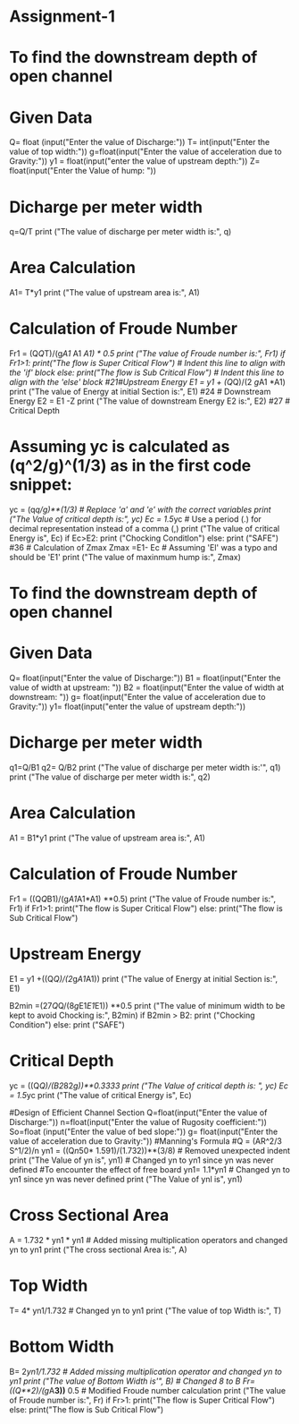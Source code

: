 # Assignment-1
# To find the downstream depth of open channel
# Given Data
Q= float (input("Enter the value of Discharge:"))
T= int(input("Enter the value of top width:"))
g=float(input("Enter the value of acceleration due to Gravity:"))
y1 = float(input("enter the value of upstream depth:"))
Z= float(input("Enter the Value of hump: "))
# Dicharge per meter width
q=Q/T
print ("The value of discharge per meter width is:", q)
# Area Calculation
A1= T*y1
print ("The value of upstream area is:", A1)
# Calculation of Froude Number
Fr1 = (Q*Q*T)/(g*A1* A1 *A1) * 0.5
print ("The value of Froude number is:", Fr1)
if Fr1>1:
    print("The flow is Super Critical Flow") # Indent this line to align with the 'if' block
else:
    print("The flow is Sub Critical Flow") # Indent this line to align with the 'else' block
#21#Upstream Energy
E1 = y1 + (Q*Q)/(2 *g*A1 *A1)
print ("The value of Energy at initial Section is:", E1)
#24 # Downstream Energy
E2 = E1 -Z
print ("The value of downstream Energy E2 is:", E2)
#27 # Critical Depth
# Assuming yc is calculated as (q^2/g)^(1/3) as in the first code snippet:
yc = (q*q/g)**(1/3)  # Replace 'a' and 'e' with the correct variables
print ("The Value of critical depth is:", yc)
Ec = 1.5*yc # Use a period (.) for decimal representation instead of a comma (,)
print ("The value of critical Energy is", Ec)
if Ec>E2:
    print ("Chocking Conditlon")
else:
    print ("SAFE")
#36 # Calculation of Zmax
Zmax =E1- Ec # Assuming 'El' was a typo and should be 'E1'
print ("The value of maxinmum hump is:", Zmax)

# To find the downstream depth of open channel
# Given Data
Q= float(input("Enter the value of Discharge:"))
B1 = float(input("Enter the value of width at upstream: "))
B2 = float(input("Enter the value of width at downstream: "))
g= float(input("Enter the value of acceleration due to Gravity:"))
y1= float(input("enter the value of upstream depth:"))
# Dicharge per meter width
q1=Q/B1
q2= Q/B2
print ("The value of discharge per meter width is:'", q1)
print ("The value of discharge per meter width is:", q2)
# Area Calculation
A1 = B1*y1
print ("The value of upstream area is:", A1)
# Calculation of Froude Number
Fr1 = ((Q*Q*B1)/(g*A1*A1*A1) **0.5)
print ("The value of Froude number is:", Fr1)
if Fr1>1:
    print("The flow is Super Critical Flow")
else:
    print("The flow is Sub Critical Flow")
# Upstream Energy
E1 = y1 +((Q*Q)/(2*g*A1*A1))
print ("The value of Energy at initial Section is:", E1)

B2min =(27*Q*Q/(8*g*E1*E1*E1)) **0.5
print ("The value of minimum width to be kept to avoid Chocking is:", B2min)
if B2min > B2:
    print ("Chocking Condition")
else:
    print ("SAFE")
# Critical Depth
yc = ((Q*Q)/(B2*82*g))**0.3333
print ("The Value of critical depth is: ", yc)
Ec = 1.5*yc
print ("The value of critical Energy is", Ec)

#Design of Efficient Channel Section
Q=float(input("Enter the value of Discharge:"))
n=float(input("Enter the value of Rugosity coefficient:"))
So=float (input("Enter the value of bed slope:"))
g= float(input("Enter the value of acceleration due to Gravity:"))
#Manning's Formula
#Q = (AR^2/3 S^1/2)/n
yn1 = ((Q*n*50* 1.591)/(1.732))**(3/8) # Removed unexpected indent
print ("The Value of yn is", yn1) # Changed yn to yn1 since yn was never defined
#To encounter the effect of free board
yn1= 1.1*yn1 # Changed yn to yn1 since yn was never defined
print ("The Value of ynl is", yn1)
# Cross Sectional Area
A = 1.732 * yn1 * yn1 # Added missing multiplication operators and changed yn to yn1
print ("The cross sectional Area is:", A)
# Top Width
T= 4* yn1/1.732 # Changed yn to yn1
print ("The value of top Width is:", T)
# Bottom Width
B= 2*yn1/1.732 # Added missing multiplication operator and changed yn to yn1
print ("The value of Bottom Width is'", B) # Changed 8 to B
Fr= ((Q**2)/(g*A**3))** 0.5 # Modified Froude number calculation
print ("The value of Froude number is:", Fr)
if Fr>1:
    print("The flow is Super Critical Flow")
else:
    print("The flow is Sub Critical Flow")
